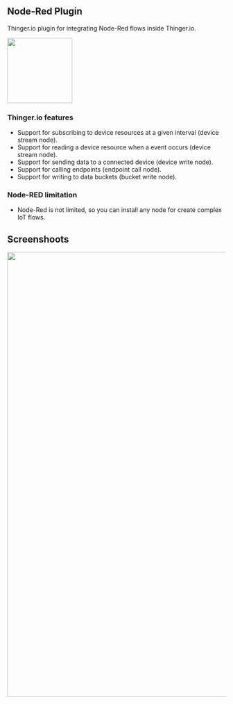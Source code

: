 ## Node-Red Plugin

Thinger.io plugin for integrating Node-Red flows inside Thinger.io.

<img src="https://user-images.githubusercontent.com/1141353/57460672-dada7200-7275-11e9-91d1-11cdb560c758.png" width="150px">

### Thinger.io features

* Support for subscribing to device resources at a given interval (device stream node).
* Support for reading a device resource when a event occurs (device stream node).
* Support for sending data to a connected device (device write node).
* Support for calling endpoints (endpoint call node).
* Support for writing to data buckets (bucket write node).

### Node-RED limitation

* Node-Red is not limited, so you can install any node for create complex IoT flows. 


## Screenshoots

<img src="https://user-images.githubusercontent.com/1141353/57460918-4d4b5200-7276-11e9-8d1e-856f7a0d2f81.png" width="1024px">

